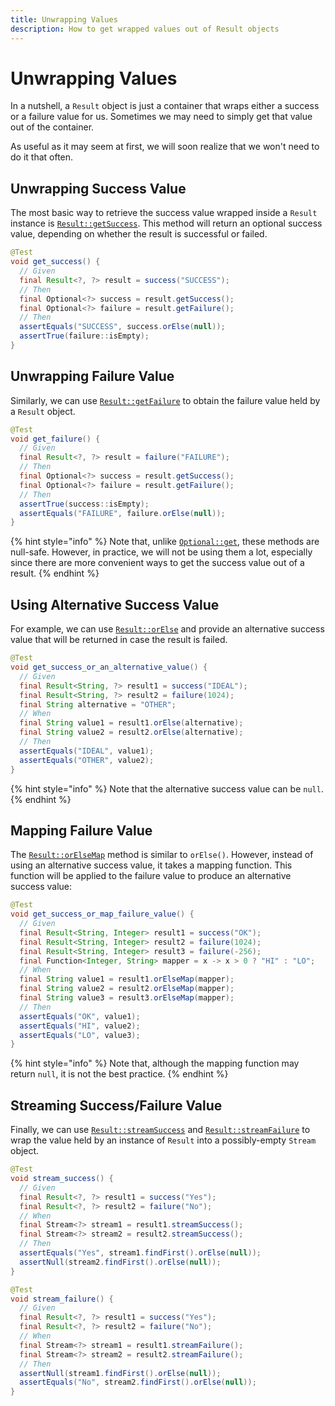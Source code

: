 ```yaml
---
title: Unwrapping Values
description: How to get wrapped values out of Result objects
---
```


# Unwrapping Values

In a nutshell, a `Result` object is just a container that wraps either a success or a failure value for us. Sometimes we may need to simply get that value out of the container.

As useful as it may seem at first, we will soon realize that we won't need to do it that often.

## Unwrapping Success Value

The most basic way to retrieve the success value wrapped inside a `Result` instance is [`Result::getSuccess`](https://dev.leakyabstractions.com/result/javadoc/1.0.0.0/com/leakyabstractions/result/Result.html#getSuccess--). This method will return an optional success value, depending on whether the result is successful or failed.

```java
@Test
void get_success() {
  // Given
  final Result<?, ?> result = success("SUCCESS");
  // Then
  final Optional<?> success = result.getSuccess();
  final Optional<?> failure = result.getFailure();
  // Then
  assertEquals("SUCCESS", success.orElse(null));
  assertTrue(failure::isEmpty);
}
```

## Unwrapping Failure Value

Similarly, we can use [`Result::getFailure`](https://dev.leakyabstractions.com/result/javadoc/1.0.0.0/com/leakyabstractions/result/Result.html#getFailure--) to obtain the failure value held by a `Result` object.

```java
@Test
void get_failure() {
  // Given
  final Result<?, ?> result = failure("FAILURE");
  // Then
  final Optional<?> success = result.getSuccess();
  final Optional<?> failure = result.getFailure();
  // Then
  assertTrue(success::isEmpty);
  assertEquals("FAILURE", failure.orElse(null));
}
```

{% hint style="info" %}
Note that, unlike [`Optional::get`](https://docs.oracle.com/javase/8/docs/api/java/util/Optional.html#get--), these methods are null-safe. However, in practice, we will not be using them a lot, especially since there are more convenient ways to get the success value out of a result.
{% endhint %}

## Using Alternative Success Value

For example, we can use [`Result::orElse`](https://dev.leakyabstractions.com/result/javadoc/1.0.0.0/com/leakyabstractions/result/Result.html#orElse-S-) and provide an alternative success value that will be returned in case the result is failed.

```java
@Test
void get_success_or_an_alternative_value() {
  // Given
  final Result<String, ?> result1 = success("IDEAL");
  final Result<String, ?> result2 = failure(1024);
  final String alternative = "OTHER";
  // When
  final String value1 = result1.orElse(alternative);
  final String value2 = result2.orElse(alternative);
  // Then
  assertEquals("IDEAL", value1);
  assertEquals("OTHER", value2);
}
```

{% hint style="info" %}
Note that the alternative success value can be `null`.
{% endhint %}

## Mapping Failure Value

The [`Result::orElseMap`](https://dev.leakyabstractions.com/result/javadoc/1.0.0.0/com/leakyabstractions/result/Result.html#orElseMap-java.util.function.Function-) method is similar to `orElse()`. However, instead of using an alternative success value, it takes a mapping function. This function will be applied to the failure value to produce an alternative success value:

```java
@Test
void get_success_or_map_failure_value() {
  // Given
  final Result<String, Integer> result1 = success("OK");
  final Result<String, Integer> result2 = failure(1024);
  final Result<String, Integer> result3 = failure(-256);
  final Function<Integer, String> mapper = x -> x > 0 ? "HI" : "LO";
  // When
  final String value1 = result1.orElseMap(mapper);
  final String value2 = result2.orElseMap(mapper);
  final String value3 = result3.orElseMap(mapper);
  // Then
  assertEquals("OK", value1);
  assertEquals("HI", value2);
  assertEquals("LO", value3);
}
```

{% hint style="info" %}
Note that, although the mapping function may return `null`, it is not the best practice.
{% endhint %}

## Streaming Success/Failure Value

Finally, we can use [`Result::streamSuccess`](https://dev.leakyabstractions.com/result/javadoc/1.0.0.0/com/leakyabstractions/result/Result.html#streamSuccess--) and [`Result::streamFailure`](https://dev.leakyabstractions.com/result/javadoc/1.0.0.0/com/leakyabstractions/result/Result.html#streamFailure--) to wrap the value held by an instance of `Result` into a possibly-empty `Stream` object.

```java
@Test
void stream_success() {
  // Given
  final Result<?, ?> result1 = success("Yes");
  final Result<?, ?> result2 = failure("No");
  // When
  final Stream<?> stream1 = result1.streamSuccess();
  final Stream<?> stream2 = result2.streamSuccess();
  // Then
  assertEquals("Yes", stream1.findFirst().orElse(null));
  assertNull(stream2.findFirst().orElse(null));
}

@Test
void stream_failure() {
  // Given
  final Result<?, ?> result1 = success("Yes");
  final Result<?, ?> result2 = failure("No");
  // When
  final Stream<?> stream1 = result1.streamFailure();
  final Stream<?> stream2 = result2.streamFailure();
  // Then
  assertNull(stream1.findFirst().orElse(null));
  assertEquals("No", stream2.findFirst().orElse(null));
}
```
